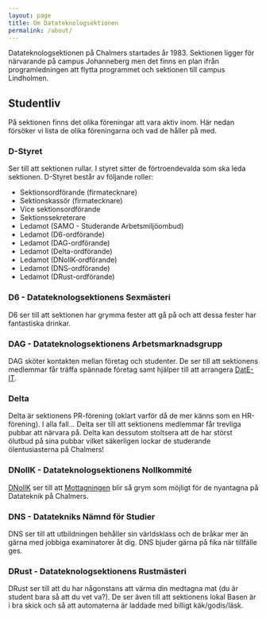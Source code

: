 ```yaml
---
layout: page
title: Om Datateknologsektionen
permalink: /about/
---
```


Datateknologsektionen på Chalmers startades år 1983. Sektionen ligger för närvarande på campus Johanneberg men det finns en plan ifrån programledningen att flytta programmet och sektionen till campus Lindholmen.

## Studentliv

På sektionen finns det olika föreningar att vara aktiv inom. Här nedan försöker vi lista de olika föreningarna och vad de håller på med.

### D-Styret

Ser till att sektionen rullar. I styret sitter de förtroendevalda som ska leda sektionen. D-Styret består av följande roller:

* Sektionsordförande (firmatecknare)
* Sektionskassör (firmatecknare)
* Vice sektionsordförande
* Sektionssekreterare
* Ledamot (SAMO - Studerande Arbetsmiljöombud)
* Ledamot (D6-ordförande)
* Ledamot (DAG-ordförande)
* Ledamot (Delta-ordförande)
* Ledamot (DNollK-ordförande)
* Ledamot (DNS-ordförande)
* Ledamot (DRust-ordförande)

### D6 - Datateknologsektionens Sexmästeri

D6 ser till att sektionen har grymma fester att gå på och att dessa fester har fantastiska drinkar.

### DAG - Datateknologsektionens Arbetsmarknadsgrupp

DAG sköter kontakten mellan företag och studenter. De ser till att sektionens medlemmar får träffa spännade företag samt hjälper till att arrangera [DatE-IT](https://date-it.se/).

### Delta

Delta är sektionens PR-förening (oklart varför då de mer känns som en HR-förening). I alla fall... Delta ser till att sektionens medlemmar får trevliga pubbar att närvara på. Delta kan dessutom stoltsera att de har störst ölutbud på sina pubbar vilket säkerligen lockar de studerande ölentusiasterna på Chalmers!

### DNollK - Datateknologsektionens Nollkommité

[DNollK](https://dnollk.se) ser till att [Mottagningen](http://www.mk.chs.chalmers.se/mott.htm) blir så grym som möjligt för de nyantagna på Datateknik på Chalmers.

### DNS - Datatekniks Nämnd för Studier

DNS ser till att utbildningen behåller sin världsklass och de bråkar mer än gärna med jobbiga examinatorer åt dig. DNS bjuder gärna på fika när tillfälle ges.

### DRust - Datateknologsektionens Rustmästeri

DRust ser till att du har någonstans att värma din medtagna mat (du är student bara så att du vet va?). De ser även till att sektionens lokal Basen är i bra skick och så att automaterna är laddade med billigt käk/godis/läsk.

